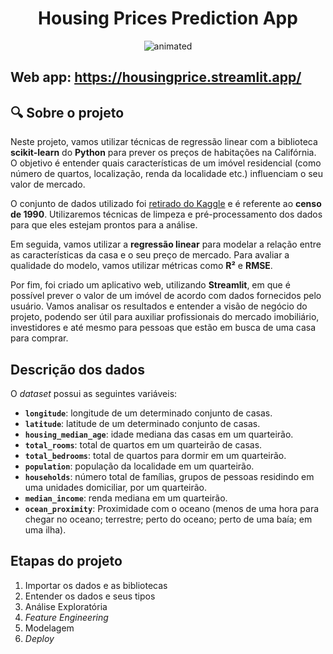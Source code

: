 **<h1 align='center'> Housing Prices Prediction App </h1>**

<p align="center">
<img src="https://user-images.githubusercontent.com/69912320/234723379-21eab3af-67c2-45e7-97d1-19613de4cfc0.gif" alt="animated" />
</p>

## Web app: https://housingprice.streamlit.app/

## 🔍 Sobre o projeto
 
Neste projeto, vamos utilizar técnicas de regressão linear com a biblioteca **scikit-learn** do **Python** para prever os preços de habitações na Califórnia. O objetivo é entender quais características de um imóvel residencial (como número de quartos, localização, renda da localidade etc.) influenciam o seu valor de mercado.

O conjunto de dados utilizado foi [retirado do Kaggle](https://www.kaggle.com/datasets/camnugent/california-housing-prices) e é referente ao **censo de 1990**. Utilizaremos técnicas de limpeza e pré-processamento dos dados para que eles estejam prontos para a análise.

Em seguida, vamos utilizar a **regressão linear** para modelar a relação entre as características da casa e o seu preço de mercado. Para avaliar a qualidade do modelo, vamos utilizar métricas como **R²** e **RMSE**.

Por fim, foi criado um aplicativo web, utilizando **Streamlit**, em que é possível prever o valor de um imóvel de acordo com dados fornecidos pelo usuário. Vamos analisar os resultados e entender a visão de negócio do projeto, podendo ser útil para auxiliar profissionais do mercado imobiliário, investidores e até mesmo para pessoas que estão em busca de uma casa para comprar.

## Descrição dos dados

O *dataset* possui as seguintes variáveis:

- **`longitude`**: longitude de um determinado conjunto de casas.
- **`latitude`**: latitude de um determinado conjunto de casas.
- **`housing_median_age`**: idade mediana das casas em um quarteirão.
- **`total_rooms`**: total de quartos em um quarteirão de casas.
- **`total_bedrooms`**: total de quartos para dormir em um quarteirão.
- **`population`**: população da localidade em um quarteirão.
- **`households`**: número total de famílias, grupos de pessoas residindo em uma unidades domiciliar, por um quarteirão.
- **`median_income`**: renda mediana em um quarteirão.
- **`ocean_proximity`**: Proximidade com o oceano (menos de uma hora para chegar no oceano; terrestre; perto do oceano; perto de uma baía; em uma ilha).

## Etapas do projeto

1. Importar os dados e as bibliotecas
2. Entender os dados e seus tipos
3. Análise Exploratória
4. *Feature Engineering*
5. Modelagem
6. *Deploy*
